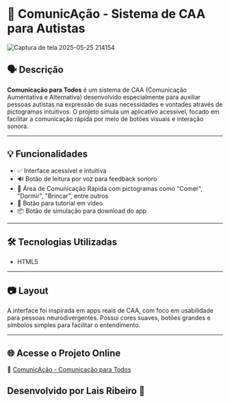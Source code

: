 
# 🧩 ComunicAção - Sistema de CAA para Autistas

![Captura de tela 2025-05-25 214154](https://github.com/user-attachments/assets/024ed8fe-2596-4260-95ec-7b0d24b9fd21)


## 🗣️ Descrição

**Comunicação para Todos** é um sistema de CAA (Comunicação Aumentativa e Alternativa) desenvolvido especialmente para auxiliar pessoas autistas na expressão de suas necessidades e vontades através de pictogramas intuitivos. O projeto simula um aplicativo acessível, focado em facilitar a comunicação rápida por meio de botões visuais e interação sonora.

---

## 💡 Funcionalidades

- ✅ Interface acessível e intuitiva
- 🔊 Botão de leitura por voz para feedback sonoro
- 📱 Área de Comunicação Rápida com pictogramas como "Comer", "Dormir", "Brincar", entre outros
- 🎥 Botão para tutorial em vídeo
- 📦 Botão de simulação para download do app

---

## 🛠️ Tecnologias Utilizadas

- HTML5

---

## 📷 Layout

A interface foi inspirada em apps reais de CAA, com foco em usabilidade para pessoas neurodivergentes. Possui cores suaves, botões grandes e símbolos simples para facilitar o entendimento.

---

## 🌐 Acesse o Projeto Online

🔗 [ComunicAção - Comunicação para Todos](https://caa-comun.netlify.app/)


## Desenvolvido por Lais Ribeiro 🧩

